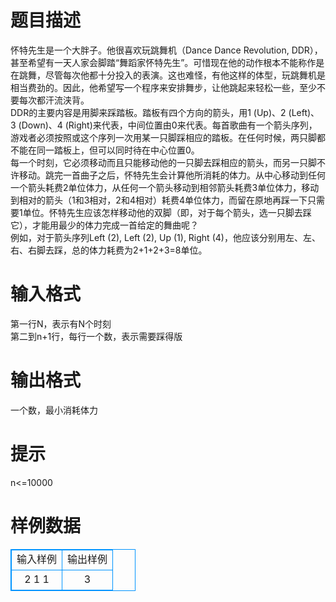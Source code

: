 # 

 
 # 题目描述 
怀特先生是一个大胖子。他很喜欢玩跳舞机（Dance&nbsp;Dance&nbsp;Revolution,&nbsp;DDR），甚至希望有一天人家会脚踏“舞蹈家怀特先生”。可惜现在他的动作根本不能称作是在跳舞，尽管每次他都十分投入的表演。这也难怪，有他这样的体型，玩跳舞机是相当费劲的。因此，他希望写一个程序来安排舞步，让他跳起来轻松一些，至少不要每次都汗流浃背。<BR>DDR的主要内容是用脚来踩踏板。踏板有四个方向的箭头，用1&nbsp;(Up)、2&nbsp;(Left)、3&nbsp;(Down)、4&nbsp;(Right)来代表，中间位置由0来代表。每首歌曲有一个箭头序列，游戏者必须按照或这个序列一次用某一只脚踩相应的踏板。在任何时候，两只脚都不能在同一踏板上，但可以同时待在中心位置0。<BR>每一个时刻，它必须移动而且只能移动他的一只脚去踩相应的箭头，而另一只脚不许移动。跳完一首曲子之后，怀特先生会计算他所消耗的体力。从中心移动到任何一个箭头耗费2单位体力，从任何一个箭头移动到相邻箭头耗费3单位体力，移动到相对的箭头（1和3相对，2和4相对）耗费4单位体力，而留在原地再踩一下只需要1单位。怀特先生应该怎样移动他的双脚（即，对于每个箭头，选一只脚去踩它），才能用最少的体力完成一首给定的舞曲呢？<BR>例如，对于箭头序列Left&nbsp;(2),&nbsp;Left&nbsp;(2),&nbsp;Up&nbsp;(1),&nbsp;Right&nbsp;(4)，他应该分别用左、左、右、右脚去踩，总的体力耗费为2+1+2+3=8单位。 

 
 # 输入格式 
第一行N，表示有N个时刻<BR>第二到n+1行，每行一个数，表示需要踩得版 

 
 # 输出格式 
一个数，最小消耗体力 

 
 # 提示 
n&lt;=10000 
# 样例数据
<style>
        table,table tr th, table tr td { border:1px solid #0094ff; }
        table { width: 200px; min-height: 25px; line-height: 25px; text-align: center; border-collapse: collapse;}   
    </style>
<table>
	<tr>
		<td>输入样例</td>
		<td>输出样例</td>
	</tr>
<tr><td>2
1
1</td><td>3</td></tr></table>

